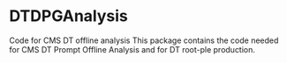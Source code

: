 # DTDPGAnalysis
Code for CMS DT offline analysis
This package contains the code needed for CMS DT Prompt Offline Analysis
and for DT root-ple production.
